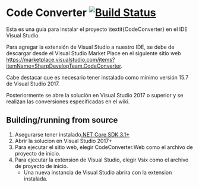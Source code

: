 # Code Converter [![Build Status](https://icsharpcode.visualstudio.com/icsharpcode-pipelines/_apis/build/status/icsharpcode.CodeConverter?branchName=master)](https://icsharpcode.visualstudio.com/icsharpcode-pipelines/_build?definitionId=2&statusFilter=succeeded&repositoryFilter=2&branchFilter=32)

Esta es una guía para instalar el proyecto \textit{CodeConverter} en el IDE Visual Studio.


Para agregar la extensión de Visual Studio a nuestro IDE, se debe de descargar desde el Visual Studio Market Place en el siguiente sitio web https://marketplace.visualstudio.com/items?itemName=SharpDevelopTeam.CodeConverter.

Cabe destacar que es necesario tener instalado como mínimo versión 15.7 de Visual Studio 2017.


Posteriormente se abre la solución en Visual Studio 2017 o superior y se realizan las conversiones especificadas en el wiki.


## Building/running from source
1. Asegurarse tener instalado[.NET Core SDK 3.1+](https://dotnet.microsoft.com/download/dotnet-core/3.1)
2. Abrir la solucion en Visual Studio 2017+
3. Para ejecutar el sitio web, elegir CodeConverter.Web como el archivo de proyecto de inicio.
4. Para ejecutar la extension de Visual Studio, elegir Vsix como el archivo de proyecto de inicio.
   * Una nueva instancia de Visual Studio abrira con la extension instalada. 

